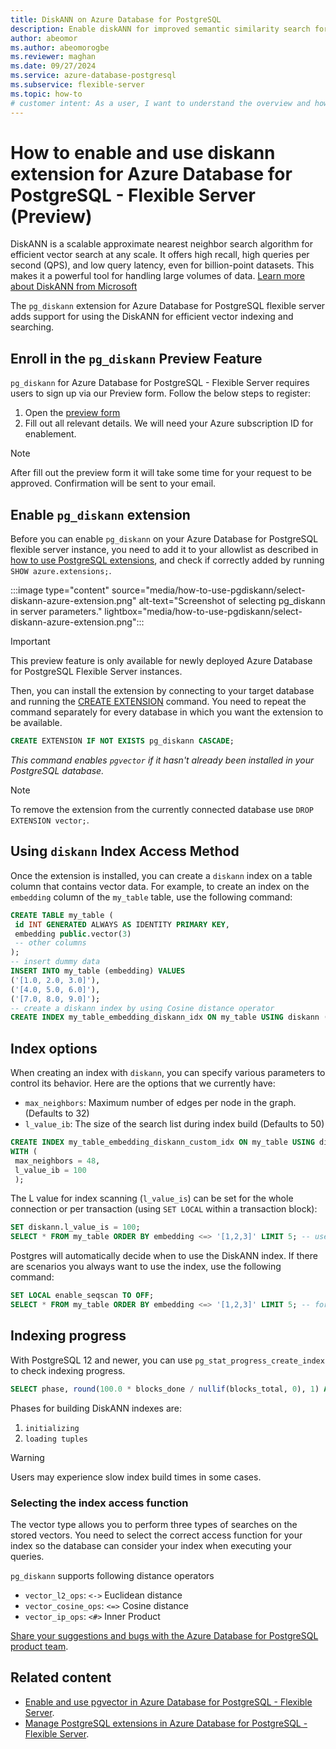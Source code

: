 ```yaml
---
title: DiskANN on Azure Database for PostgreSQL
description: Enable diskANN for improved semantic similarity search for Retrieval Augmented Generation (RAG) on Azure Database for PostgreSQL.
author: abeomor
ms.author: abeomorogbe
ms.reviewer: maghan
ms.date: 09/27/2024
ms.service: azure-database-postgresql
ms.subservice: flexible-server
ms.topic: how-to
# customer intent: As a user, I want to understand the overview and how to use diskann extension for Azure Database for PostgreSQL - Flexible Server.
---
```


# How to enable and use diskann extension for Azure Database for PostgreSQL - Flexible Server (Preview)

DiskANN is a scalable approximate nearest neighbor search algorithm for efficient vector search at any scale. It offers high recall, high queries per second (QPS), and low query latency, even for billion-point datasets. This makes it a powerful tool for handling large volumes of data. [Learn more about DiskANN from Microsoft](https://www.microsoft.com/en-us/research/project/project-akupara-approximate-nearest-neighbor-search-for-large-scale-semantic-search/)

The `pg_diskann` extension for Azure Database for PostgreSQL flexible server adds support for using the DiskANN for efficient vector indexing and searching.

## Enroll in the `pg_diskann` Preview Feature
`pg_diskann` for Azure Database for PostgreSQL - Flexible Server requires users to sign up via our Preview form. Follow the below steps to register:

1. Open the [preview form](https://aka.ms/pg-diskann-form)
2. Fill out all relevant details. We will need your Azure subscription ID for enablement.

> [!NOTE]
> After fill out the preview form it will take some time for your request to be approved. Confirmation will be sent to your email.

## Enable `pg_diskann` extension

Before you can enable `pg_diskann` on your Azure Database for PostgreSQL flexible server instance, you need to add it to your allowlist as described in [how to use PostgreSQL extensions](../extensions/how-to-allow-extensions.md#allow-extensions), and check if correctly added by running `SHOW azure.extensions;`.

:::image type="content" source="media/how-to-use-pgdiskann/select-diskann-azure-extension.png" alt-text="Screenshot of selecting pg_diskann in server parameters." lightbox="media/how-to-use-pgdiskann/select-diskann-azure-extension.png":::

> [!IMPORTANT]
> This preview feature is only available for newly deployed Azure Database for PostgreSQL Flexible Server instances.

Then, you can install the extension by connecting to your target database and running the [CREATE EXTENSION](https://www.postgresql.org/docs/current/static/sql-createextension.html) command. You need to repeat the command separately for every database in which you want the extension to be available.

```sql
CREATE EXTENSION IF NOT EXISTS pg_diskann CASCADE;
```
*This command enables `pgvector` if it hasn't already been installed in your PostgreSQL database.*

> [!NOTE]
> To remove the extension from the currently connected database use `DROP EXTENSION vector;`.

## Using `diskann` Index Access Method

Once the extension is installed, you can create a `diskann` index on a table column that contains vector data. For example, to create an index on the `embedding` column of the `my_table` table, use the following command:

```sql
CREATE TABLE my_table (
 id INT GENERATED ALWAYS AS IDENTITY PRIMARY KEY,
 embedding public.vector(3)
 -- other columns
);
-- insert dummy data
INSERT INTO my_table (embedding) VALUES
('[1.0, 2.0, 3.0]'),
('[4.0, 5.0, 6.0]'),
('[7.0, 8.0, 9.0]');
-- create a diskann index by using Cosine distance operator
CREATE INDEX my_table_embedding_diskann_idx ON my_table USING diskann (embedding vector_cosine_ops)
```

## Index options

When creating an index with `diskann`, you can specify various parameters to control its behavior. Here are the options that we currently have:

- `max_neighbors`: Maximum number of edges per node in the graph. (Defaults to 32)
- `l_value_ib`: The size of the search list during index build (Defaults to 50)

```sql
CREATE INDEX my_table_embedding_diskann_custom_idx ON my_table USING diskann (embedding vector_cosine_ops)
WITH (
 max_neighbors = 48,
 l_value_ib = 100
 );
```

The L value for index scanning (`l_value_is`) can be set for the whole connection or per transaction (using `SET LOCAL` within a transaction block):

```sql
SET diskann.l_value_is = 100;
SELECT * FROM my_table ORDER BY embedding <=> '[1,2,3]' LIMIT 5; -- uses 100 candidates
```

Postgres will automatically decide when to use the DiskANN index. If there are scenarios you always want to use the index, use the following command:
```sql
SET LOCAL enable_seqscan TO OFF;
SELECT * FROM my_table ORDER BY embedding <=> '[1,2,3]' LIMIT 5; -- forces the use of index
```

## Indexing progress

With PostgreSQL 12 and newer, you can use `pg_stat_progress_create_index` to check indexing progress.

```sql
SELECT phase, round(100.0 * blocks_done / nullif(blocks_total, 0), 1) AS "%" FROM pg_stat_progress_create_index;
```

Phases for building DiskANN indexes are:
1. `initializing`
1. `loading tuples`

> [!WARNING]
> Users may experience slow index build times in some cases.

### Selecting the index access function

The vector type allows you to perform three types of searches on the stored vectors. You need to select the correct access function for your index so the database can consider your index when executing your queries.

`pg_diskann` supports following distance operators
- `vector_l2_ops`: `<->` Euclidean distance
- `vector_cosine_ops`: `<=>` Cosine distance
- `vector_ip_ops`: `<#>` Inner Product

[Share your suggestions and bugs with the Azure Database for PostgreSQL product team](https://aka.ms/pgfeedback).

## Related content

- [Enable and use pgvector in Azure Database for PostgreSQL - Flexible Server](how-to-use-pgvector.md).
- [Manage PostgreSQL extensions in Azure Database for PostgreSQL - Flexible Server](../extensions/how-to-allow-extensions.md).
